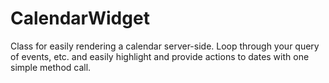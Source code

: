 CalendarWidget
==============

Class for easily rendering a calendar server-side.  Loop through your query of events, etc. and easily highlight and provide actions to dates with one simple method call.
